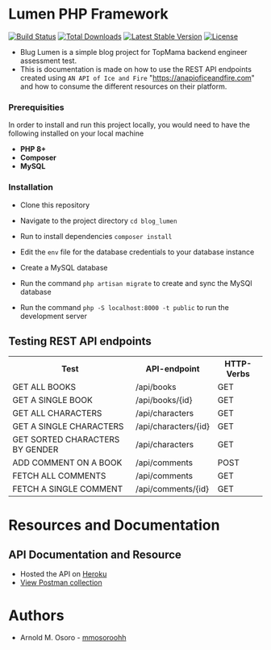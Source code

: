 # Lumen PHP Framework

[![Build Status](https://travis-ci.org/laravel/lumen-framework.svg)](https://travis-ci.org/laravel/lumen-framework)
[![Total Downloads](https://img.shields.io/packagist/dt/laravel/lumen-framework)](https://packagist.org/packages/laravel/lumen-framework)
[![Latest Stable Version](https://img.shields.io/packagist/v/laravel/lumen-framework)](https://packagist.org/packages/laravel/lumen-framework)
[![License](https://img.shields.io/packagist/l/laravel/lumen)](https://packagist.org/packages/laravel/lumen-framework)

- Blug Lumen is a simple blog project for TopMama backend engineer assessment test.
- This is documentation is made on how to use the REST API endpoints created using `AN API of Ice and Fire` "https://anapioficeandfire.com" and how to consume the different resources on their platform.

### Prerequisities
 In order to install and run this project locally, you would need to have the following installed on your local machine
  - **PHP 8+**
  - **Composer**
  - **MySQL**

### Installation
* Clone this repository

* Navigate to the project directory `cd blog_lumen`

* Run to install dependencies `composer install`
  
* Edit the `env` file for the database credentials to your database instance

* Create a MySQL database

* Run the command `php artisan migrate` to create and sync the MySQl database

* Run the command `php -S localhost:8000 -t public` to run the development server

## Testing REST API endpoints

<table>
<tr><th>Test</th>
<th>API-endpoint</th>
<th>HTTP-Verbs</th>
</tr>
<tr>
<td>GET ALL BOOKS</td>
<td>/api/books</td>
<td>GET</td>
</tr>
<tr>
<td>GET A SINGLE BOOK</td>
<td>/api/books/{id}</td>
<td>GET</td>
</tr>
<tr>
<td>GET ALL CHARACTERS</td>
<td>/api/characters</td>
<td>GET</td>
</tr>
<tr>
<td>GET A SINGLE CHARACTERS</td>
<td>/api/characters/{id}</td>
<td>GET</td>
</tr>
<tr>
<tr>
<td>GET SORTED CHARACTERS BY GENDER</td>
<td>/api/characters</td>
<td>GET</td>
</tr>
<tr>
<td>ADD COMMENT ON A BOOK</td>
<td>/api/comments</td>
<td>POST</td>
</tr>
<tr>
<td>FETCH ALL COMMENTS</td>
<td>/api/comments</td>
<td>GET</td>
</tr>
<tr>
<td>FETCH A SINGLE COMMENT</td>
<td>/api/comments/{id}</td>
<td>GET</td>
</tr>
</table>

# Resources and Documentation
## API Documentation and Resource
- Hosted the API on [Heroku](https://blog-lumen-app.herokuapp.com/)
- [View Postman collection](TopMama.postman_collection.json)

# Authors
- Arnold M. Osoro - [mmosoroohh](https://github.com/mmosoroohh)


